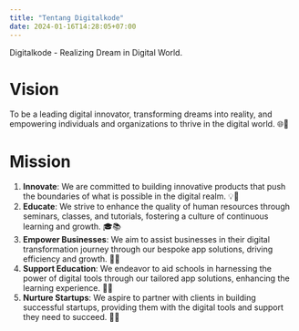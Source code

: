 ```yaml
---
title: "Tentang Digitalkode"
date: 2024-01-16T14:28:05+07:00
---
```


Digitalkode - Realizing Dream in Digital World.

# Vision
To be a leading digital innovator, transforming dreams into reality, and empowering individuals and organizations to thrive in the digital world. 🌐🚀

# Mission
1. **Innovate**: We are committed to building innovative products that push the boundaries of what is possible in the digital realm. 💡🔧
2. **Educate**: We strive to enhance the quality of human resources through seminars, classes, and tutorials, fostering a culture of continuous learning and growth. 🎓📚
3. **Empower Businesses**: We aim to assist businesses in their digital transformation journey through our bespoke app solutions, driving efficiency and growth. 🏢💼
4. **Support Education**: We endeavor to aid schools in harnessing the power of digital tools through our tailored app solutions, enhancing the learning experience. 🏫🎒
5. **Nurture Startups**: We aspire to partner with clients in building successful startups, providing them with the digital tools and support they need to succeed. 🚀💡

